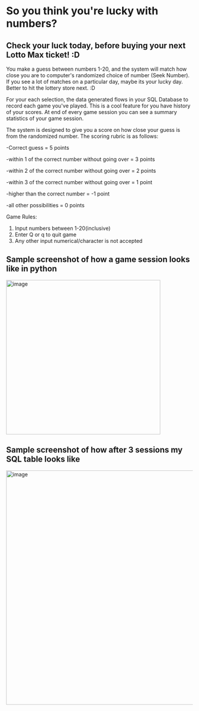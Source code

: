 # So you think you're lucky with numbers?
## Check your luck today, before buying your next Lotto Max ticket! :D

You make a guess between numbers 1-20, and the system will match how close you are to computer's randomized choice of number (Seek Number). If you see a lot of matches on a particular day, maybe its your lucky day. Better to hit the lottery store next. :D

For your each selection, the data  generated flows in your SQL Database to record each game you've played. This is a cool feature for you have history of your scores.
At end of every game session you can see a summary statistics of your game session. 

The system is designed to give you a score on how close your guess is from the randomized number. The scoring rubric is as follows:

-Correct guess = 5 points

-within 1 of the correct number without going over = 3 points

-within 2 of the correct number without going over = 2 points

-within 3 of the correct number without going over = 1 point

-higher than the correct number = -1 point

-all other possibilities = 0 points

Game Rules:
1) Input numbers between 1-20(inclusive)
2) Enter Q or q to quit game
3) Any other input numerical/character is not accepted



## Sample screenshot of how a game session looks like in python 

<img width="416" alt="image" src="https://user-images.githubusercontent.com/98545133/190002729-f0d98f9c-a34b-4552-96b7-d4314996b624.png">




## Sample screenshot of how after 3 sessions my SQL table looks like

<img width="631" alt="image" src="https://user-images.githubusercontent.com/98545133/189778825-1be606d9-ee76-486f-bdc8-f2e98b9d385f.png">
